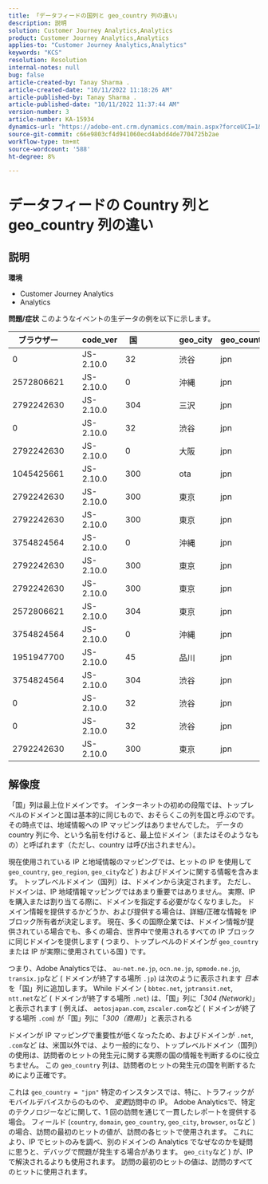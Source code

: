 ```yaml
---
title: 「データフィードの国列と geo_country 列の違い」
description: 説明
solution: Customer Journey Analytics,Analytics
product: Customer Journey Analytics,Analytics
applies-to: "Customer Journey Analytics,Analytics"
keywords: "KCS"
resolution: Resolution
internal-notes: null
bug: false
article-created-by: Tanay Sharma .
article-created-date: "10/11/2022 11:18:26 AM"
article-published-by: Tanay Sharma .
article-published-date: "10/11/2022 11:37:44 AM"
version-number: 3
article-number: KA-15934
dynamics-url: "https://adobe-ent.crm.dynamics.com/main.aspx?forceUCI=1&pagetype=entityrecord&etn=knowledgearticle&id=49eac867-5649-ed11-bba2-0022480868ff"
source-git-commit: c66e9803cf4d941060ecd4abdd4de7704725b2ae
workflow-type: tm+mt
source-wordcount: '588'
ht-degree: 8%

---
```


# データフィードの Country 列と geo_country 列の違い

## 説明

<b>環境</b>
- Customer Journey Analytics
- Analytics



<b>問題/症状</b>
このようなイベントの生データの例を以下に示します。


| ブラウザー |   | code_ver | 国 |   |   |   | geo_city | geo_country |   |   |   |   |
| --- | --- | --- | --- | --- | --- | --- | --- | --- | --- | --- | --- | --- |
| 0 |   | JS-2.10.0 | 32 |   |   |   | 渋谷 | jpn |   |   |   |   |
| 2572806621 |   | JS-2.10.0 | 0 |   |   |   | 沖縄 | jpn |   |   |   |   |
| 2792242630 |   | JS-2.10.0 | 304 |   |   |   | 三沢 | jpn |   |   |   |   |
| 0 |   | JS-2.10.0 | 32 |   |   |   | 渋谷 | jpn |   |   |   |   |
| 2792242630 |   | JS-2.10.0 | 0 |   |   |   | 大阪 | jpn |   |   |   |   |
| 1045425661 |   | JS-2.10.0 | 300 |   |   |   | ota | jpn |   |   |   |   |
| 2792242630 |   | JS-2.10.0 | 300 |   |   |   | 東京 | jpn |   |   |   |   |
| 2792242630 |   | JS-2.10.0 | 300 |   |   |   | 東京 | jpn |   |   |   |   |
| 3754824564 |   | JS-2.10.0 | 0 |   |   |   | 沖縄 | jpn |   |   |   |   |
| 2792242630 |   | JS-2.10.0 | 300 |   |   |   | 東京 | jpn |   |   |   |   |
| 2792242630 |   | JS-2.10.0 | 300 |   |   |   | 東京 | jpn |   |   |   |   |
| 2572806621 |   | JS-2.10.0 | 304 |   |   |   | 東京 | jpn |   |   |   |   |
| 3754824564 |   | JS-2.10.0 | 0 |   |   |   | 沖縄 | jpn |   |   |   |   |
| 1951947700 |   | JS-2.10.0 | 45 |   |   |   | 品川 | jpn |   |   |   |   |
| 3754824564 |   | JS-2.10.0 | 304 |   |   |   | 渋谷 | jpn |   |   |   |   |
| 0 |   | JS-2.10.0 | 32 |   |   |   | 渋谷 | jpn |   |   |   |   |
| 0 |   | JS-2.10.0 | 32 |   |   |   | 渋谷 | jpn |   |   |   |   |
| 2792242630 |   | JS-2.10.0 | 300 |   |   |   | 東京 | jpn |   |   |   |   |





## 解像度


「国」列は最上位ドメインです。 インターネットの初めの段階では、トップレベルのドメインと国は基本的に同じもので、おそらくこの列を国と呼ぶのです。 その時点では、地域情報への IP マッピングはありませんでした。 データの country 列に今、という名前を付けると、最上位ドメイン（またはそのようなもの）と呼ばれます（ただし、country は呼び出されません）。

現在使用されている IP と地域情報のマッピングでは、ヒットの IP を使用して `geo_country`, `geo_region`, `geo_city`など ) およびドメインに関する情報を含みます。 トップレベルドメイン（国列）は、ドメインから決定されます。 ただし、ドメインは、IP 地域情報マッピングではあまり重要ではありません。
実際、IP を購入または割り当てる際に、ドメインを指定する必要がなくなりました。 ドメイン情報を提供するかどうか、および提供する場合は、詳細/正確な情報を IP ブロック所有者が決定します。 現在、多くの国際企業では、ドメイン情報が提供されている場合でも、多くの場合、世界中で使用されるすべての IP ブロックに同じドメインを提供します ( つまり、トップレベルのドメインが `geo_country` または IP が実際に使用されている国 ) です。

つまり、Adobe Analyticsでは、 `au-net.ne.jp`, `ocn.ne.jp`, `spmode.ne.jp`, `transix.jp`など ( ドメインが終了する場所 `.jp`) は次のように表示されます *日本* を「国」列に追加します。 While ドメイン ( `bbtec.net`, `jptransit.net`, `ntt.net`など ( ドメインが終了する場所 `.net`) は、「国」列に「*304 (Network)*」と表示されます ( 例えば、 `aetosjapan.com`, `zscaler.com`など ( ドメインが終了する場所 `.com`) が「国」列に「*300（商用）*」と表示される

ドメインが IP マッピングで重要性が低くなったため、およびドメインが `.net`, `.com`など は、米国以外では、より一般的になり、トップレベルドメイン（国列）の使用は、訪問者のヒットの発生元に関する実際の国の情報を判断するのに役立ちません。 この `geo_country` 列は、訪問者のヒットの発生元の国を判断するためにより正確です。

これは `geo_country = "jpn"` 特定のインスタンスでは、特に、トラフィックがモバイルデバイスからのものや、 *変更*&#x200B;訪問中の IP。 Adobe Analyticsで、特定のテクノロジーなどに関して、1 回の訪問を通じて一貫したレポートを提供する場合。 フィールド (`country`, `domain`, `geo_country`, `geo_city`, `browser`, `os`など ) の場合、訪問の最初のヒットの値が、訪問の各ヒットで使用されます。 これにより、IP でヒットのみを調べ、別のドメインの Analytics でなぜなのかを疑問に思うと、デバッグで問題が発生する場合があります。 `geo_city`など ) が、IP で解決されるよりも使用されます。 訪問の最初のヒットの値は、訪問のすべてのヒットに使用されます。
